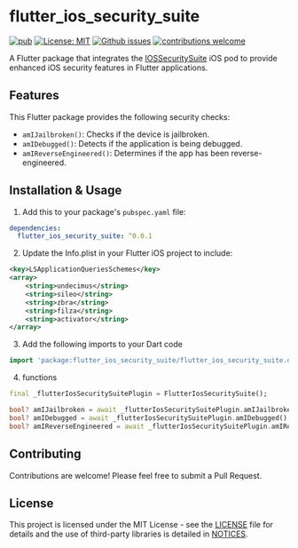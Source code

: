 # flutter_ios_security_suite

[![pub](https://img.shields.io/pub/v/flutter_ios_security_suite.svg)](https://pub.dev/packages/flutter_ios_security_suite)
[![License: MIT](https://img.shields.io/badge/license-MIT-purple.svg)](https://opensource.org/licenses/MIT)
[![Github issues](https://img.shields.io/github/issues/JAYDARANIYA/flutter_ios_security_suite)](https://github.com/JAYDARANIYA/flutter_ios_security_suite/issues?q=is%3Aissue+is%3Aopen+)
[![contributions welcome](https://img.shields.io/badge/contributions-welcome-brightgreen.svg?style=flat-square)](https://github.com/JAYDARANIYA/flutter_ios_security_suite/pulls)

A Flutter package that integrates the [IOSSecuritySuite](https://github.com/securing/IOSSecuritySuite) iOS pod to provide enhanced iOS security features in Flutter applications.

## Features

This Flutter package provides the following security checks:

- `amIJailbroken()`: Checks if the device is jailbroken.
- `amIDebugged()`: Detects if the application is being debugged.
- `amIReverseEngineered()`: Determines if the app has been reverse-engineered.

## Installation & Usage

1. Add this to your package's `pubspec.yaml` file:
```yaml
dependencies:
  flutter_ios_security_suite: ^0.0.1
```
2. Update the Info.plist in your Flutter iOS project to include:
``` xml
<key>LSApplicationQueriesSchemes</key>
<array>
    <string>undecimus</string>
    <string>sileo</string>
    <string>zbra</string>
    <string>filza</string>
    <string>activator</string>
</array>
```
3. Add the following imports to your Dart code
``` dart
import 'package:flutter_ios_security_suite/flutter_ios_security_suite.dart';
```
4. functions
``` dart
final _flutterIosSecuritySuitePlugin = FlutterIosSecuritySuite();

bool? amIJailbroken = await _flutterIosSecuritySuitePlugin.amIJailbroken();
bool? amIDebugged = await _flutterIosSecuritySuitePlugin.amIDebugged();
bool? amIReverseEngineered = await _flutterIosSecuritySuitePlugin.amIReverseEngineered();
```

## Contributing
Contributions are welcome! Please feel free to submit a Pull Request.

## License
This project is licensed under the MIT License - see the [LICENSE](LICENSE) file for details and the use of third-party libraries is detailed in [NOTICES](NOTICES).

